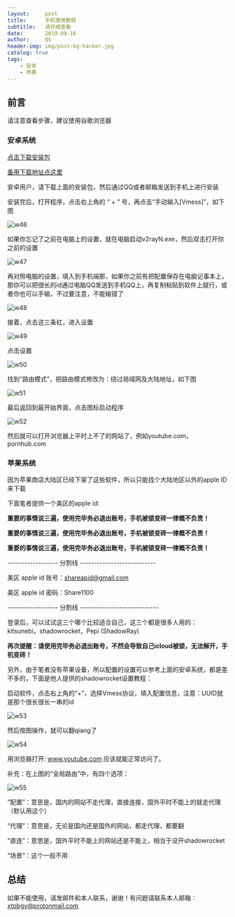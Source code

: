```yaml
---
layout:     post
title:      手机使用教程
subtitle:   请仔细查看
date:       2019-09-16
author:     QS
header-img: img/post-bg-hacker.jpg
catalog: true
tags:
    - 安卓
    - 苹果
---
```



## 前言

请注意查看步骤，建议使用谷歌浏览器


### 安卓系统

<a href="https://github.com/2dust/v2rayNG/releases/download/1.1.1/app-universal-release.apk">点击下载安装包</a>

<a href="http://39.105.118.158:8083/v2/android/v2rayNG-v1.1.15.apk">备用下载地址点这里</a>

安卓用户，请下载上面的安装包，然后通过QQ或者邮箱发送到手机上进行安装

安装完后，打开程序，点击右上角的 “ + ” 号，再点击“手动输入[Vmess]”，如下图

![w46](https://raw.githubusercontent.com/blog2020/testimg/master/w46.png)

如果你忘记了之前在电脑上的设置，就在电脑启动v2rayN.exe，然后双击打开你之前的设置

![w47](https://raw.githubusercontent.com/blog2020/testimg/master/w47.png)

再对照电脑的设置，填入到手机端那，如果你之前有把配置保存在电脑记事本上，那你可以把很长的id通过电脑QQ发送到手机QQ上，再复制粘贴到软件上就行，或者你也可以手输，不过要注意，不能输错了

![w48](https://raw.githubusercontent.com/blog2020/testimg/master/w48.png)

接着，点击这三条杠，进入设置

![w49](https://raw.githubusercontent.com/blog2020/testimg/master/w49.png)

点击设置

![w50](https://raw.githubusercontent.com/blog2020/testimg/master/w50.png)

找到“路由模式”，把路由模式修改为：绕过局域网及大陆地址，如下图

![w51](https://raw.githubusercontent.com/blog2020/testimg/master/w51.png)

最后返回到最开始界面，点击图标启动程序

![w52](https://raw.githubusercontent.com/blog2020/testimg/master/w52.png)

然后就可以打开浏览器上平时上不了的网站了，例如youtube.com，pornhub.com


### 苹果系统

因为苹果商店大陆区已经下架了这些软件，所以只能找个大陆地区以外的apple ID来下载

下面笔者提供一个美区的apple id:

<strong>重要的事情说三遍，使用完毕务必退出账号，手机被锁变砖一律概不负责！</strong>

<strong>重要的事情说三遍，使用完毕务必退出账号，手机被锁变砖一律概不负责！</strong>

<strong>重要的事情说三遍，使用完毕务必退出账号，手机被锁变砖一律概不负责！</strong>

------------------  分割线  ---------------------------

美区 apple id 账号：shareapid@gmail.com

美区 apple id 密码：Share1100

------------------  分割线  ----------------------------

登录后，可以试试这三个哪个比较适合自己，这三个都是很多人用的：kitsunebi，shadowrocket，Pepi (ShadowRay)

<strong>再次提醒：请使用完毕务必退出账号，不然会导致自己icloud被锁，无法解开，手机变砖！</strong>

另外，由于笔者没有苹果设备，所以配置的设置可以参考上面的安卓系统，都是差不多的，下面是他人提供的shadowrocket设置教程：

启动软件，点击右上角的“+”，选择Vmess协议，填入配置信息，注意：UUID就是那个很长很长一串的id

![w53](https://raw.githubusercontent.com/blog2020/testimg/master/w53.png)

然后按图操作，就可以翻qiang了

![w54](https://raw.githubusercontent.com/blog2020/testimg/master/w54.png)

用浏览器打开: www.youtube.com 应该就能正常访问了。

补充：在上图的“全局路由”中，有四个选项：

![w55](https://raw.githubusercontent.com/blog2020/testimg/master/w55.png)

“配置”：意思是，国内的网站不走代理，直接连接，国外平时不能上的就走代理（默认用这个）

“代理”：意思是，无论是国内还是国外的网站，都走代理，都要翻

“直连”：意思是，国外平时不能上的网站还是不能上，相当于没开shadowrocket

“场景”：这个一般不用



## 总结

如果不能使用，请发邮件和本人联系，谢谢！有问题请联系本人邮箱： xtpbgy@protonmail.com
